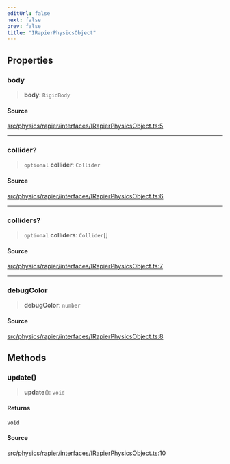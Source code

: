 ```yaml
---
editUrl: false
next: false
prev: false
title: "IRapierPhysicsObject"
---
```


## Properties

### body

> **body**: `RigidBody`

#### Source

[src/physics/rapier/interfaces/IRapierPhysicsObject.ts:5](https://github.com/relishinc/dill-pixel/blob/543438455c9a47928084300159416186c2aa1095/src/physics/rapier/interfaces/IRapierPhysicsObject.ts#L5)

***

### collider?

> `optional` **collider**: `Collider`

#### Source

[src/physics/rapier/interfaces/IRapierPhysicsObject.ts:6](https://github.com/relishinc/dill-pixel/blob/543438455c9a47928084300159416186c2aa1095/src/physics/rapier/interfaces/IRapierPhysicsObject.ts#L6)

***

### colliders?

> `optional` **colliders**: `Collider`[]

#### Source

[src/physics/rapier/interfaces/IRapierPhysicsObject.ts:7](https://github.com/relishinc/dill-pixel/blob/543438455c9a47928084300159416186c2aa1095/src/physics/rapier/interfaces/IRapierPhysicsObject.ts#L7)

***

### debugColor

> **debugColor**: `number`

#### Source

[src/physics/rapier/interfaces/IRapierPhysicsObject.ts:8](https://github.com/relishinc/dill-pixel/blob/543438455c9a47928084300159416186c2aa1095/src/physics/rapier/interfaces/IRapierPhysicsObject.ts#L8)

## Methods

### update()

> **update**(): `void`

#### Returns

`void`

#### Source

[src/physics/rapier/interfaces/IRapierPhysicsObject.ts:10](https://github.com/relishinc/dill-pixel/blob/543438455c9a47928084300159416186c2aa1095/src/physics/rapier/interfaces/IRapierPhysicsObject.ts#L10)
